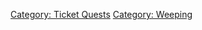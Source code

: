 [Category: Ticket Quests](Category:_Ticket_Quests "wikilink") [Category:
Weeping](Category:_Weeping "wikilink")
